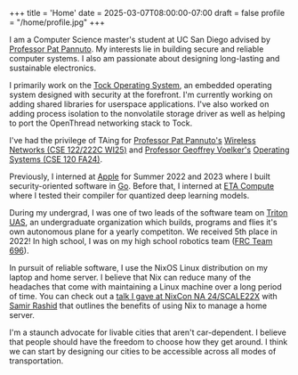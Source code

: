 +++
title = 'Home'
date = 2025-03-07T08:00:00-07:00
draft = false
profile = "/home/profile.jpg"
+++

<!-- Intro -->
I am a Computer Science master's student at UC San Diego advised by [Professor Pat Pannuto](https://patpannuto.com/). My interests lie in building secure and reliable computer systems. I also am passionate about designing long-lasting and sustainable electronics. 

<!-- Tock -->
I primarily work on the [Tock Operating System](https://tockos.org/), an embedded operating system designed with security at the forefront. I'm currently working on adding shared libraries for userspace applications. I've also worked on adding process isolation to the nonvolatile storage driver as well as helping to port the OpenThread networking stack to Tock. 

I've had the privilege of TAing for [Professor Pat Pannuto's](https://patpannuto.com/) [Wireless Networks (CSE 122/222C WI25)](https://cseweb.ucsd.edu/classes/wi25/cse222C-a/labs.html) and [Professor Geoffrey Voelker's](https://cseweb.ucsd.edu/~voelker/) [Operating Systems (CSE 120 FA24)](https://cseweb.ucsd.edu/classes/fa24/cse120-a/).

<!-- work -->
Previously, I interned at [Apple](https://www.apple.com/) for Summer 2022 and 2023 where I built security-oriented software in [Go](https://go.dev/). Before that, I interned at [ETA Compute](https://etacompute.com/) where I tested their compiler for quantized deep learning  models.

<!-- tuas + frc -->
During my undergrad, I was one of two leads of the software team on [Triton UAS](https://tritonuas.com/), an undergraduate organization which builds, programs and flies it's own autonomous plane for a yearly competiton. We received 5th place in 2022! In high school, I was on my high school robotics team ([FRC Team 696](http://www.team696.org/)).

<!-- Nix -->
In pursuit of reliable software, I use the NixOS Linux distribution on my laptop and home server. I believe that Nix can reduce many of the headaches that come with maintaining a Linux machine over a long period of time. You can check out a [talk I gave at NixCon NA 24/SCALE22X](https://www.youtube.com/watch?v=h8oyoDMUM2I) with [Samir Rashid](https://godsped.com) that outlines the benefits of using Nix to manage a home server.

<!-- Transit -->
I'm a staunch advocate for livable cities that aren't car-dependent. I believe that people should have the freedom to choose how they get around. I think we can start by designing our cities to be accessible across all modes of transportation. 
